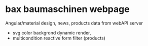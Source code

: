 # bax baumaschinen webpage

Angular/material design, news, products data from webAPI server

- svg color backgrond dynamic render,
- multicondition reactive form filter (products)
